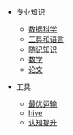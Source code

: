 
- 专业知识

  - [数据科学](datascience.md)
  - [工具和语言](language.md) 
  - [随记知识](key_concepts.md)
  - [数学](math_basic.md)
  - [论文](paper.md)
  
- 工具
  - [最优运输](optimal_transport.md)
  - [hive](hive.md)
  - [认知提升](book_library.md)